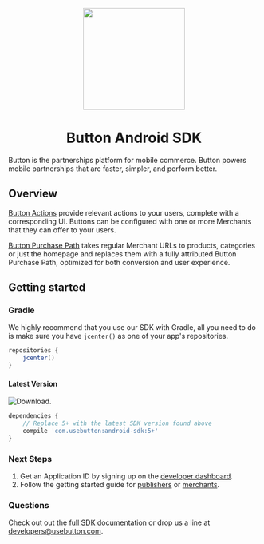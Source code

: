 <p align="center"><img src="https://cloud.githubusercontent.com/assets/1057077/11322171/de11ea38-90ac-11e5-9df6-4da8d87ef76e.png" width="204"/>
</p>

<h1 align="center">Button Android SDK</h1>

Button is the partnerships platform for mobile commerce. Button powers mobile partnerships that are faster, simpler, and perform better.

## Overview

[Button Actions](https://developer.usebutton.com/guides/publishers/android/using-button-actions) provide relevant actions to your users, complete with a corresponding UI. Buttons can be configured with one or more Merchants that they can offer to your users.

[Button Purchase Path](https://developer.usebutton.com/guides/publishers/android/create-a-button-purchase-path) takes regular Merchant URLs to products, categories or just the homepage and replaces them with a fully attributed Button Purchase Path, optimized for both conversion and user experience.

## Getting started

### Gradle

We highly recommend that you use our SDK with Gradle, all you need to do is make sure you have `jcenter()` as one of your app's repositories.

```groovy
repositories {
    jcenter()
}
```
#### Latest Version
![Download](https://api.bintray.com/packages/button/Public/android-sdk/images/download.svg).

```groovy
dependencies {
    // Replace 5+ with the latest SDK version found above
    compile 'com.usebutton:android-sdk:5+'
}
```

### Next Steps

1. Get an Application ID by signing up on the [developer dashboard](https://app.usebutton.com/).
2. Follow the getting started guide for [publishers](https://developer.usebutton.com/publishers) or [merchants](https://developer.usebutton.com/merchants).

### Questions

Check out out the [full SDK documentation](https://developer.usebutton.com/) or drop us a line at developers@usebutton.com.
